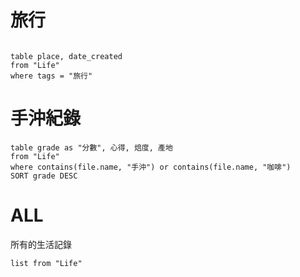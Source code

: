 # 旅行

```dataview

table place, date_created
from "Life"
where tags = "旅行"
```

# 手沖紀錄

```dataview
table grade as "分數", 心得, 焙度, 產地 
from "Life"
where contains(file.name, "手沖") or contains(file.name, "咖啡")
SORT grade DESC
```




# ALL
所有的生活記錄
```dataview
list from "Life"
```